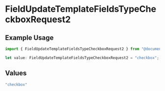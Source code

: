 # FieldUpdateTemplateFieldsTypeCheckboxRequest2

## Example Usage

```typescript
import { FieldUpdateTemplateFieldsTypeCheckboxRequest2 } from "@documenso/sdk-typescript/models/operations";

let value: FieldUpdateTemplateFieldsTypeCheckboxRequest2 = "checkbox";
```

## Values

```typescript
"checkbox"
```